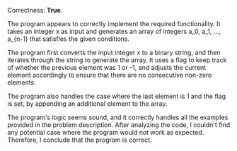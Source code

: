 Correctness: **True**.

The program appears to correctly implement the required functionality. It takes an integer x as input and generates an array of integers a_0, a_1, ..., a_{n-1} that satisfies the given conditions.

The program first converts the input integer x to a binary string, and then iterates through the string to generate the array. It uses a flag to keep track of whether the previous element was 1 or -1, and adjusts the current element accordingly to ensure that there are no consecutive non-zero elements.

The program also handles the case where the last element is 1 and the flag is set, by appending an additional element to the array.

The program's logic seems sound, and it correctly handles all the examples provided in the problem description. After analyzing the code, I couldn't find any potential case where the program would not work as expected. Therefore, I conclude that the program is correct.